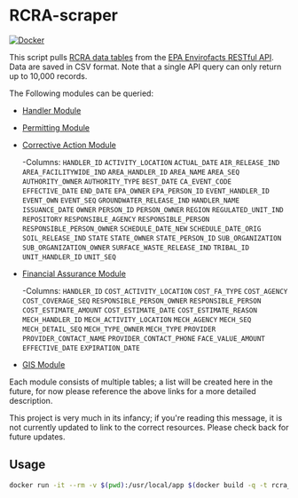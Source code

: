 # RCRA-scraper

[![Docker](https://github.com/geocoug/sdwis-scraper/workflows/docker%20build/badge.svg)](https://github.com/geocoug/sdwis-scraper/actions/workflows/docker-build.yml)

This script pulls [RCRA data tables](https://www.epa.gov/enviro/rcra-info-model) from the [EPA Envirofacts RESTful API](https://www.epa.gov/enviro/web-services). Data are saved in CSV format. Note that a single API query can only return up to 10,000 records.

The Following modules can be queried:

- [Handler Module](https://www.epa.gov/node/238683)
  
- [Permitting Module](https://www.epa.gov/node/96229)
  
- [Corrective Action Module](https://www.epa.gov/node/238681)
  
    -Columns:
      `HANDLER_ID`
      `ACTIVITY_LOCATION`
      `ACTUAL_DATE`
      `AIR_RELEASE_IND`
      `AREA_FACILITYWIDE_IND`
      `AREA_HANDLER_ID`
      `AREA_NAME`
      `AREA_SEQ`
      `AUTHORITY_OWNER`
      `AUTHORITY_TYPE`
      `BEST_DATE`
      `CA_EVENT_CODE`
      `EFFECTIVE_DATE`
      `END_DATE`
      `EPA_OWNER`
      `EPA_PERSON_ID`
      `EVENT_HANDLER_ID`
      `EVENT_OWN`
      `EVENT_SEQ`
      `GROUNDWATER_RELEASE_IND`
      `HANDLER_NAME`
      `ISSUANCE_DATE`
      `OWNER`
      `PERSON_ID`
      `PERSON_OWNER`
      `REGION`
      `REGULATED_UNIT_IND`
      `REPOSITORY`
      `RESPONSIBLE_AGENCY`
      `RESPONSIBLE_PERSON`
      `RESPONSIBLE_PERSON_OWNER`
      `SCHEDULE_DATE_NEW`
      `SCHEDULE_DATE_ORIG`
      `SOIL_RELEASE_IND`
      `STATE`
      `STATE_OWNER`
      `STATE_PERSON_ID`
      `SUB_ORGANIZATION`
      `SUB_ORGANIZATION_OWNER`
      `SURFACE_WASTE_RELEASE_IND`
      `TRIBAL_ID`
      `UNIT_HANDLER_ID`
      `UNIT_SEQ`
  
- [Financial Assurance Module](https://www.epa.gov/node/238675)
  
    -Columns:
      `HANDLER_ID`
      `COST_ACTIVITY_LOCATION`
      `COST_FA_TYPE`
      `COST_AGENCY`
      `COST_COVERAGE_SEQ`
      `RESPONSIBLE_PERSON_OWNER`
      `RESPONSIBLE_PERSON`
      `COST_ESTIMATE_AMOUNT`
      `COST_ESTIMATE_DATE`
      `COST_ESTIMATE_REASON`
      `MECH_HANDLER_ID`
      `MECH_ACTIVITY_LOCATION`
      `MECH_AGENCY`
      `MECH_SEQ`
      `MECH_DETAIL_SEQ`
      `MECH_TYPE_OWNER`
      `MECH_TYPE`
      `PROVIDER`
      `PROVIDER_CONTACT_NAME`
      `PROVIDER_CONTACT_PHONE`
      `FACE_VALUE_AMOUNT`
      `EFFECTIVE_DATE`
      `EXPIRATION_DATE`
  

- [GIS Module](https://www.epa.gov/node/238679)

Each module consists of multiple tables; a list will be created here in the future, for now please reference the above links for a more detailed description.

This project is very much in its infancy; if you're reading this message, it is not currently updated to link to the correct resources. Please check back for future updates.

## Usage

```sh
docker run -it --rm -v $(pwd):/usr/local/app $(docker build -q -t rcra_scraper .)
```
